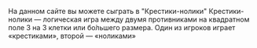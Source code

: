 На данном сайте вы можете сыграть в "Крестики-нолики"
Крестики-нолики — логическая игра между двумя противниками на квадратном поле 3 на 3 клетки или бо́льшего размера. Один из игроков играет «крестиками», второй — «ноликами»
